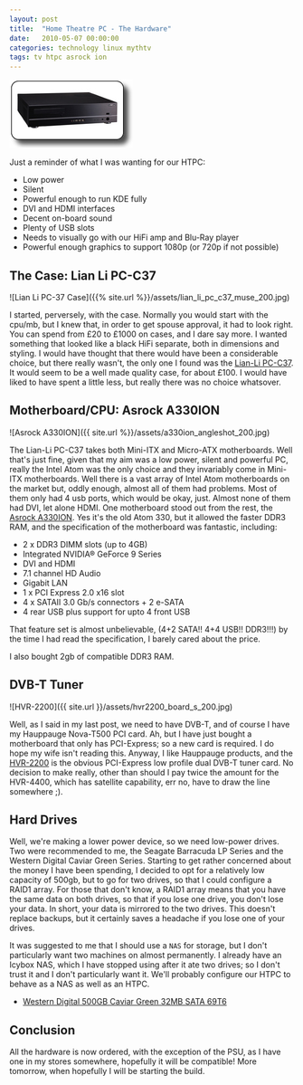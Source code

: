 ```yaml
---
layout: post
title:  "Home Theatre PC - The Hardware"
date:   2010-05-07 00:00:00
categories: technology linux mythtv
tags: tv htpc asrock ion
---
```


<img src="/assets/lian_li_pc_c37_muse_200.jpg" class="image-right" alt="Lian Li PC-37 Case">

Just a reminder of what I was wanting for our HTPC:

   * Low power
   * Silent
   * Powerful enough to run KDE fully
   * DVI and HDMI interfaces
   * Decent on-board sound
   * Plenty of USB slots
   * Needs to visually go with our HiFi amp and Blu-Ray player
   * Powerful enough graphics to support 1080p (or 720p if not possible)

<!--more-->

## The Case: Lian Li PC-C37

![Lian Li PC-37 Case]({{% site.url %}}/assets/lian_li_pc_c37_muse_200.jpg)

I started, perversely, with the case.  Normally you would start with the cpu/mb, but I knew that, in order to get spouse approval, it had to look right.  You can spend from &#163;20 to &#163;1000 on cases, and I dare say more.  I wanted something that looked like a black HiFi separate, both in dimensions and styling.  I would have thought that there would have been a considerable choice, but there really wasn't, the only one I found was the [Lian-Li PC-C37](http://www.productwiki.com/lian-li-pc-c37-muse/).  It would seem to be a well made quality case, for about &#163;100. I would have liked to have spent a little less, but really there was no choice whatsover.


## Motherboard/CPU: Asrock A330ION

![Asrock A330ION]({{ site.url %}}/assets/a330ion_angleshot_200.jpg)

The Lian-Li PC-C37 takes both Mini-ITX and Micro-ATX motherboards.  Well that's just fine, given that my aim was a low power, silent and powerful PC, really the Intel Atom was the only choice and they invariably come in Mini-ITX motherboards.  Well there is a vast array of Intel Atom motherboards on the market but, oddly enough, almost all of them had problems.  Most of them only had 4 usb ports, which would be okay, just.  Almost none of them had DVI, let alone HDMI.  One motherboard stood out from the rest, the [Asrock A330ION](http://www.legitreviews.com/article/1213/1/).  Yes it's the old Atom 330, but it allowed the faster DDR3 RAM, and the specification of the motherboard was fantastic, including:

   * 2 x DDR3 DIMM slots (up to 4GB)
   * Integrated NVIDIA® GeForce 9 Series
   * DVI and HDMI
   * 7.1 channel HD Audio
   * Gigabit LAN
   * 1 x PCI Express 2.0 x16 slot
   * 4 x SATAII 3.0 Gb/s connectors + 2 e-SATA
   * 4 rear USB plus support for upto 4 front USB

That feature set is almost unbelievable, (4+2 SATA!! 4+4 USB!! DDR3!!!) by the time I had read the specification, I barely cared about the price.

I also bought 2gb of compatible DDR3 RAM.

## DVB-T Tuner

![HVR-2200]({{ site.url }}/assets/hvr2200_board_s_200.jpg)

Well, as I said in my last post, we need to have DVB-T, and of course I have my Hauppauge Nova-T500 PCI card.  Ah, but I have just bought a motherboard that only has PCI-Express; so a new card is required.  I do hope my wife isn't reading this.  Anyway, I like Hauppauge products, and the [HVR-2200](http://www.hauppauge.co.uk/site/products/data_hvr2200mc.html) is the obvious PCI-Express low profile dual DVB-T tuner card.  No decision to make really, other than should I pay twice the amount for the HVR-4400, which has satellite capability, err no, have to draw the line somewhere ;).

## Hard Drives

Well, we're making a lower power device, so we need low-power drives.  Two were recommended to me, the Seagate Barracuda LP Series and the Western Digital Caviar Green Series.  Starting to get rather concerned about the money I have been spending, I decided to opt for a relatively low capacity of 500gb, but to go for two drives, so that I could configure a RAID1 array.  For those that don't know, a RAID1 array means that you have the same data on both drives, so that if you lose one drive, you don't lose your data.  In short, your data is mirrored to the two drives.  This doesn't replace backups, but it certainly saves a headache if you lose one of your drives.

It was suggested to me that I should use a `NAS` for storage, but I don't particularly want two machines on almost permanently.  I already have an Icybox NAS, which I have stopped using after it ate two drives; so I don't trust it and I don't particularly want it.  We'll probably configure our HTPC to behave as a NAS as well as an HTPC.

   * [Western Digital 500GB Caviar Green 32MB SATA 69T6](http://www.dabs.com/products/western-digital-500gb-caviar-green-32mb-sata-69T6.html)

## Conclusion

All the hardware is now ordered, with the exception of the PSU, as I have one in my stores somewhere, hopefully it will be compatible!  More tomorrow, when hopefully I will be starting the build.

